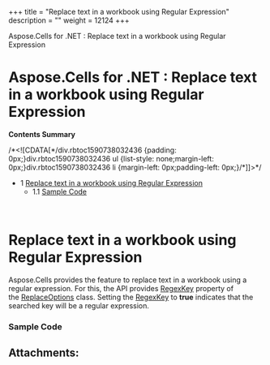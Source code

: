+++
title = "Replace text in a workbook using Regular Expression" 
description = "" 
weight = 12124 
+++

Aspose.Cells for .NET : Replace text in a workbook using Regular Expression  

# Aspose.Cells for .NET : Replace text in a workbook using Regular Expression


**Contents Summary**

/\*<!\[CDATA\[\*/div.rbtoc1590738032436 {padding: 0px;}div.rbtoc1590738032436 ul {list-style: none;margin-left: 0px;}div.rbtoc1590738032436 li {margin-left: 0px;padding-left: 0px;}/\*\]\]>\*/

*   1 [Replace text in a workbook using Regular Expression](#ReplacetextinaworkbookusingRegularExpression-ReplacetextinaworkbookusingRegularExpression)
    *   1.1 [Sample Code](#ReplacetextinaworkbookusingRegularExpression-SampleCode)

 

# Replace text in a workbook using Regular Expression

Aspose.Cells provides the feature to replace text in a workbook using a regular expression. For this, the API provides [RegexKey](https://apireference.aspose.com/net/cells/aspose.cells/replaceoptions/properties/regexkey) property of the [ReplaceOptions](https://apireference.aspose.com/net/cells/aspose.cells/replaceoptions) class. Setting the [RegexKey](https://apireference.aspose.com/net/cells/aspose.cells/replaceoptions/properties/regexkey) to **true** indicates that the searched key will be a regular expression.


### Sample Code

## Attachments:


